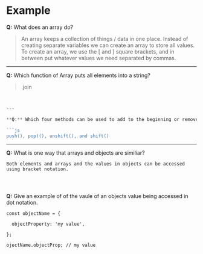 # Example

**Q:** What does an array do?



> An array keeps a collection of things / data in one place.  Instead of creating separate variables we can create an array to store all values. To create an array, we use the [ and ] square brackets, and in between put whatever values we need separated by commas.

---

**Q:** Which function of Array puts all elements into a string? 


> .join


```js


---

**Q:** Which four methods can be used to add to the beginning or remove from the end of an array?

```js
push(), pop)(), unshift(), and shift()
```


---
**Q:** What is one way that arrays and objects are similiar? 

```
Both elements and arrays and the values in objects can be accessed using bracket notation.




```

**Q:** Give an example of of the vaule of an objects value being accessed in dot notation. 

```
const objectName = {
  
  objectProperty: 'my value',

};

ojectName.objectProp; // my value


```
